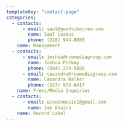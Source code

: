 ```yaml
---
templateKey: "contact-page"
categories:
  - contacts:
      - email: saul@goodvibecrew.com
        name: Saul Luzeus
        phone: (310) 944-8080
    name: Management
  - contacts:
      - email: joshua@rcwmediagroup.com
        name: Joshua Pinkay
        phone: (504) 274-5086
      - email: casandra@rcwmediagroup.com
        name: Casandra Walker
        phone: (323) 979-8417
    name: Press/Media Inquiries
  - contacts:
      - email: winwinmusic1@gmail.com
        name: Jay Dnairo
    name: Record Label
---
```

